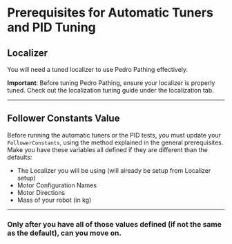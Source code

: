 # Prerequisites for Automatic Tuners and PID Tuning

## Localizer

You will need a tuned localizer to use Pedro Pathing effectively.

**Important**: Before tuning Pedro Pathing, ensure your localizer is properly tuned. Check out the localization tuning guide under the localization tab.

---

## Follower Constants Value
Before running the automatic tuners or the PID tests, you must update your `FollowerConstants`, using the method explained in the general prerequisites.
Make you have these variables all defined if they are different than the defaults:
- The Localizer you will be using (will already be setup from Localizer setup)
- Motor Configuration Names
- Motor Directions
- Mass of your robot (in kg)

---

### **Only** after you have all of those values defined (if not the same as the default), can you move on.
